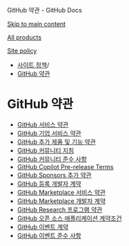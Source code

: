 GitHub 약관 - GitHub Docs

[Skip to main content](#main-content)

[All products](/ko)

[Site policy](/site-policy)

* [사이트 정책](/ko/site-policy)/
* [GitHub 약관](/ko/site-policy/github-terms)

GitHub 약관
==========

* [GitHub 서비스 약관](/ko/site-policy/github-terms/github-terms-of-service)
* [GitHub 기업 서비스 약관](/ko/site-policy/github-terms/github-corporate-terms-of-service)
* [GitHub 추가 제품 및 기능 약관](/ko/site-policy/github-terms/github-terms-for-additional-products-and-features)
* [GitHub 커뮤니티 지침](/ko/site-policy/github-terms/github-community-guidelines)
* [GitHub 커뮤니티 준수 사항](/ko/site-policy/github-terms/github-community-code-of-conduct)
* [GitHub Copilot Pre-release Terms](/ko/site-policy/github-terms/github-copilot-pre-release-terms)
* [GitHub Sponsors 추가 약관](/ko/site-policy/github-terms/github-sponsors-additional-terms)
* [GitHub 등록 개발자 계약](/ko/site-policy/github-terms/github-registered-developer-agreement)
* [GitHub Marketplace 서비스 약관](/ko/site-policy/github-terms/github-marketplace-terms-of-service)
* [GitHub Marketplace 개발자 계약](/ko/site-policy/github-terms/github-marketplace-developer-agreement)
* [GitHub Research 프로그램 약관](/ko/site-policy/github-terms/github-research-program-terms)
* [GitHub 오픈 소스 애플리케이션 계약조건](/ko/site-policy/github-terms/github-open-source-applications-terms-and-conditions)
* [GitHub 이벤트 계약](/ko/site-policy/github-terms/github-event-terms)
* [GitHub 이벤트 준수 사항](/ko/site-policy/github-terms/github-event-code-of-conduct)
